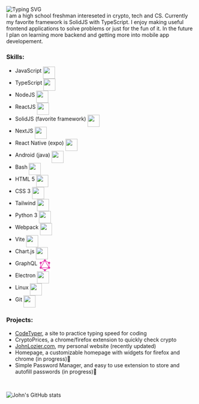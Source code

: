 ![Typing SVG](https://readme-typing-svg.herokuapp.com?font=Open+Sans&size=24&pause=1000&color=C8C8C8&width=435&lines=Hi,+I'm+John+Lozier+👋)
<br>
I am a high school freshman intereseted in crypto, tech and CS. Currently my favorite framework is SolidJS with TypeScript. I enjoy making useful frontend applications to solve problems or just for the fun of it. In the future I plan on learning more backend and getting more into mobile app developement.


### Skills:
- JavaScript <img width="32" height="32" align="middle" src="https://cdn.jsdelivr.net/gh/devicons/devicon/icons/javascript/javascript-original.svg" />
- TypeScript <img width="32" height="32" align="middle" src="https://cdn.jsdelivr.net/gh/devicons/devicon/icons/typescript/typescript-original.svg" />
- NodeJS <img width="32" height="32" align="middle" src="https://cdn.jsdelivr.net/gh/devicons/devicon/icons/nodejs/nodejs-original.svg" />
- ReactJS <img width="32" height="32" align="middle" src="https://cdn.jsdelivr.net/gh/devicons/devicon/icons/react/react-original.svg" />
- SolidJS (favorite framework) <img width="32" height="32" align="middle" src="https://www.solidjs.com/assets/logo.123b04bc.svg" />
- NextJS <img width="32" height="32" align="middle" src="https://cdn.jsdelivr.net/gh/devicons/devicon/icons/nextjs/nextjs-original.svg" />
- React Native (expo) <img width="32" height="32" align="middle" src="https://cdn.jsdelivr.net/gh/devicons/devicon/icons/react/react-original.svg" />
- Android (java) <img width="32" height="32" align="middle" src="https://cdn.jsdelivr.net/gh/devicons/devicon/icons/android/android-original.svg" />
- Bash <img width="32" height="32" align="middle" src="https://cdn.jsdelivr.net/gh/devicons/devicon/icons/bash/bash-original.svg" />
- HTML 5 <img width="32" height="32" align="middle" src="https://cdn.jsdelivr.net/gh/devicons/devicon/icons/html5/html5-original.svg" />
- CSS 3 <img width="32" height="32" align="middle" src="https://cdn.jsdelivr.net/gh/devicons/devicon/icons/css3/css3-original.svg" />
- Tailwind <img width="32" height="32" align="middle" src="https://cdn.jsdelivr.net/gh/devicons/devicon/icons/tailwindcss/tailwindcss-plain.svg" />
- Python 3 <img width="32" height="32" align="middle" src="https://cdn.jsdelivr.net/gh/devicons/devicon/icons/python/python-original.svg" />
- Webpack <img width="32" height="32" align="middle" src="https://cdn.jsdelivr.net/gh/devicons/devicon/icons/webpack/webpack-original.svg" />
- Vite <img width="32" height="32" align="middle" src="https://vitejs.dev/logo-with-shadow.png" />
- Chart.js <img width="32" height="32" align="middle" src="https://www.chartjs.org/img/chartjs-logo.svg" />
- GraphQL <img width="32" height="32" align="middle" src="https://raw.githubusercontent.com/devicons/devicon/master/icons/graphql/graphql-plain.svg" />
- Electron <img width="32" height="32" align="middle" src="https://cdn.jsdelivr.net/gh/devicons/devicon/icons/electron/electron-original.svg" />
- Linux <img width="32" height="32" align="middle" src="https://cdn.jsdelivr.net/gh/devicons/devicon/icons/linux/linux-original.svg" />
- Git <img width="32" height="32" align="middle" src="https://cdn.jsdelivr.net/gh/devicons/devicon/icons/git/git-original.svg" />

### Projects:
- [CodeTyper](https://johnlozier.com/codetyper), a site to practice typing speed for coding
- CryptoPrices, a chrome/firefox extension to quickly check crypto
- [JohnLozier.com](https://johnlozier.com), my personal website (recently updated)
- Homepage, a customizable homepage with widgets for firefox and chrome (in progress)🚧
- Simple Password Manager, and easy to use extension to store and autofill passwords (in progress)🚧

<br>

![John's GitHub stats](https://github-readme-stats.vercel.app/api?username=JohnLozier&theme=dark)
